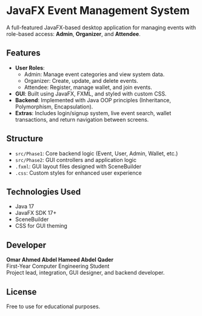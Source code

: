 # JavaFX Event Management System

A full-featured JavaFX-based desktop application for managing events with role-based access: **Admin**, **Organizer**, and **Attendee**.

## Features
- **User Roles**: 
  - Admin: Manage event categories and view system data.
  - Organizer: Create, update, and delete events.
  - Attendee: Register, manage wallet, and join events.
- **GUI**: Built using JavaFX, FXML, and styled with custom CSS.
- **Backend**: Implemented with Java OOP principles (Inheritance, Polymorphism, Encapsulation).
- **Extras**: Includes login/signup system, live event search, wallet transactions, and return navigation between screens.

## Structure
- `src/Phase1`: Core backend logic (Event, User, Admin, Wallet, etc.)
- `src/Phase2`: GUI controllers and application logic
- `.fxml`: GUI layout files designed with SceneBuilder
- `.css`: Custom styles for enhanced user experience



## Technologies Used
- Java 17
- JavaFX SDK 17+
- SceneBuilder
- CSS for GUI theming

## Developer
**Omar Ahmed Abdel Hameed Abdel Qader**  
First-Year Computer Engineering Student  
Project lead, integration, GUI designer, and backend developer.

##  License
Free to use for educational purposes.
